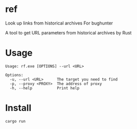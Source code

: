 # ref
Look up links from historical archives For bughunter

A tool to get URL parameters from historical archives by Rust


# Usage
```
Usage: rf.exe [OPTIONS] --url <URL>

Options:
  -u, --url <URL>      The target you need to find
  -p, --proxy <PROXY>  The address of proxy
  -h, --help           Print help
```

# Install
```
cargo run
```

